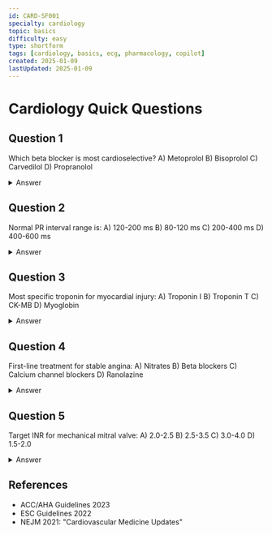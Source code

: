 ```yaml
---
id: CARD-SF001
specialty: cardiology
topic: basics
difficulty: easy
type: shortform
tags: [cardiology, basics, ecg, pharmacology, copilot]
created: 2025-01-09
lastUpdated: 2025-01-09
---
```


# Cardiology Quick Questions

## Question 1
Which beta blocker is most cardioselective?
A) Metoprolol
B) Bisoprolol
C) Carvedilol
D) Propranolol

<details>
<summary>Answer</summary>
B) Bisoprolol - Highest β1 selectivity
</details>

## Question 2
Normal PR interval range is:
A) 120-200 ms
B) 80-120 ms
C) 200-400 ms
D) 400-600 ms

<details>
<summary>Answer</summary>
A) 120-200 ms - Key ECG parameter
</details>

## Question 3
Most specific troponin for myocardial injury:
A) Troponin I
B) Troponin T
C) CK-MB
D) Myoglobin

<details>
<summary>Answer</summary>
A) Troponin I - Most cardiac-specific marker
</details>

## Question 4
First-line treatment for stable angina:
A) Nitrates
B) Beta blockers
C) Calcium channel blockers
D) Ranolazine

<details>
<summary>Answer</summary>
B) Beta blockers - Reduce myocardial oxygen demand
</details>

## Question 5
Target INR for mechanical mitral valve:
A) 2.0-2.5
B) 2.5-3.5
C) 3.0-4.0
D) 1.5-2.0

<details>
<summary>Answer</summary>
B) 2.5-3.5 - Higher than aortic valves
</details>

## References
- ACC/AHA Guidelines 2023
- ESC Guidelines 2022
- NEJM 2021: "Cardiovascular Medicine Updates"
